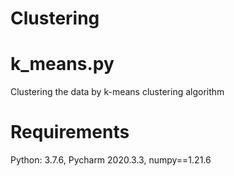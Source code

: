 # Clustering

# k_means.py
Clustering the data by k-means clustering algorithm

# Requirements
Python: 3.7.6, Pycharm 2020.3.3, numpy==1.21.6
